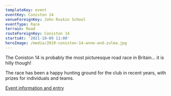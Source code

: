 ```yaml
---
templateKey: event
eventKey: Coniston 14
venueForeignKey: John Ruskin School
eventType: Race
terrain: Road
routeForeignKey: Coniston 14
startsAt: '2021-10-09 11:00'
heroImage: /media/2019-coniston-14-anne-and-zulma.jpg
---
```

The Coniston 14 is probably the most picturesque road race in Britain... it is
hilly though!

The race has been a happy hunting ground for the club in recent years, with
prizes for individuals and teams.

[Event information and entry](https://www.coniston14.co.uk/)
